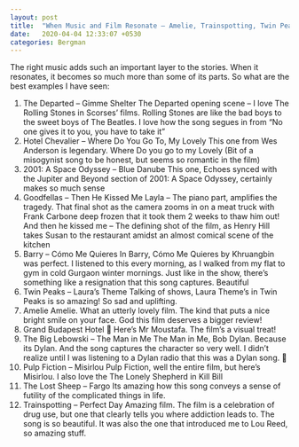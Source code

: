 ```yaml
---
layout: post
title:  "When Music and Film Resonate – Amelie, Trainspotting, Twin Peaks and others"
date:   2020-04-04 12:33:07 +0530
categories: Bergman
---
```


The right music adds such an important layer to the stories. When it resonates, it becomes so much more than some of its parts. So what are the best examples I have seen:
1. The Departed – Gimme Shelter
The Departed opening scene – I love The Rolling Stones in Scorses’ films. Rolling Stones are like the bad boys to the sweet boys of The Beatles. I love how the song segues in from “No one gives it to you, you have to take it”
2. Hotel Chevalier – Where Do You Go To, My Lovely
This one from Wes Anderson is legendary. Where Do you go to my Lovely
(Bit of a misogynist song to be honest, but seems so romantic in the film)
3. 2001: A Space Odyssey – Blue Danube
This one, Echoes synced with the Jupiter and Beyond section of 2001: A Space Odyssey, certainly makes so much sense
4. Goodfellas – Then He Kissed Me
Layla – The piano part, amplifies the tragedy. That final shot as the camera zooms in on a meat truck with Frank Carbone deep frozen that it took them 2 weeks to thaw him out!
And then he kissed me – The defining shot of the film, as Henry Hill takes Susan to the restaurant amidst an almost comical scene of the kitchen
5. Barry – Cómo Me Quieres
In Barry, Cómo Me Quieres by Khruangbin was perfect. I listened to this every morning, as I walked from my flat to gym in cold Gurgaon winter mornings. Just like in the show, there’s something like a resignation that this song captures. Beautiful
6. Twin Peaks – Laura’s Theme
Talking of shows, Laura Theme’s in Twin Peaks is so amazing! So sad and uplifting.
7. Amelie
Amelie. What an utterly lovely film. The kind that puts a nice bright smile on your face. God this film deserves a bigger review!
8. Grand Budapest Hotel
🙂 Here’s Mr Moustafa. The film’s a visual treat!
9. The Big Lebowski – The Man in Me
The Man in Me, Bob Dylan. Because its Dylan. And the song captures the character so very well. I didn’t realize until I was listening to a Dylan radio that this was a Dylan song. 🙂
10. Pulp Fiction – Misirlou
Pulp Fiction, well the entire film, but here’s Misirlou. I also love the The Lonely Shepherd in Kill Bill
11. The Lost Sheep – Fargo
Its amazing how this song conveys a sense of futility of the complicated things in life.
12. Trainspotting – Perfect Day
Amazing film. The film is a celebration of drug use, but one that clearly tells you where addiction leads to. The song is so beautiful. It was also the one that introduced me to Lou Reed, so amazing stuff.
